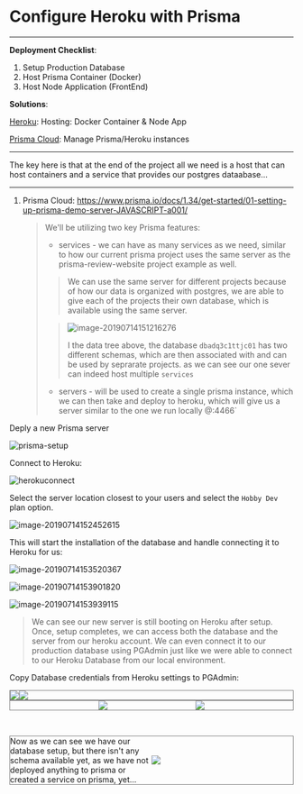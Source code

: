 # Configure Heroku with Prisma

---------------------------------

**Deployment Checklist**:

1. Setup Production Database
2. Host Prisma Container (Docker)
3. Host Node Application (FrontEnd)

**Solutions**:

<u>[Heroku](https://www.heroku.com/platform)</u>: Hosting: Docker Container & Node App

<u>[Prisma Cloud](https://www.prisma.io/cloud)</u>: Manage Prisma/Heroku instances

---------------------------------

The key here is that at the end of the project all we need is a host that can host containers and a service that provides our postgres dataabase...

---------------------------------

1. Prisma Cloud: https://www.prisma.io/docs/1.34/get-started/01-setting-up-prisma-demo-server-JAVASCRIPT-a001/

   >
   >
   >We'll be utilizing two key Prisma features:
   >
   >- services - we can have as many services as we need, similar to how our current prisma project uses the same server as the prisma-review-website project example as well.
   >
   >  > We can use the same server for different projects because of how our data is organized with postgres, we are able to give each of the projects their own database, which is available using the same server. 
   >
   >  > ![image-20190714151216276](http://ww4.sinaimg.cn/large/006tNc79ly1g4zyserxjrj308o07hdg7.jpg)
   >  >
   >  > I the data tree above, the database `dbadq3c1ttjc01` has two different schemas, which are then associated with and can be used by seprarate projects. as we can see our one sever can indeed host multiple `services`
   >
   >  
   >
   >- servers - will be used to create a single prisma instance, which we can then take and deploy to heroku, which will give us a server similar to the one we run locally @:4466`



Deply a new Prisma server

![prisma-setup](http://ww3.sinaimg.cn/large/006tNc79ly1g4zz1cuu1ig311a0rk1b8.gif)



Connect to Heroku:

![herokuconnect](../../../../herokuconnect.gif)



Select the server location closest to your users and select the `Hobby Dev` plan option.

![image-20190714152452615](http://ww4.sinaimg.cn/large/006tNc79ly1g4zz5hehigj309w0chtaa.jpg)



This will start the installation of the database and handle connecting it to Heroku for us:

![image-20190714153520367](http://ww1.sinaimg.cn/large/006tNc79ly1g4zzgd85tnj30go0igq4e.jpg)

![image-20190714153901820](http://ww3.sinaimg.cn/large/006tNc79ly1g4zzk78xp5j30gh0gr3zx.jpg)

![image-20190714153939115](http://ww4.sinaimg.cn/large/006tNc79ly1g4zzkty727j30ui09rq40.jpg)

> We can see our new server is still booting on Heroku after setup. Once, setup completes, we can access both the database and the server from our heroku account. We can even connect it to our production database using PGAdmin just like we were able to connect to our Heroku Database from our local environment.



Copy Database credentials from Heroku settings to PGAdmin:

<div style="display:flex; border: 1px solid grey; margin: 0 auto;">
    <div style="display: inline-block;">
				<img src="http://ww2.sinaimg.cn/large/006tNc79ly1g4zzr1l9d0j30e20fm757.jpg"/>
	  </div>
    <div style="display: inline-block;">
	      <img src="http://ww2.sinaimg.cn/large/006tNc79ly1g4zzxvzimfj30ds0kzmyv.jpg" />	    
    </div>
</div>

<div style="display: flex; justify-content: space-evenly; border: 1px solid grey;">
    <div style="display: inline-block;" >
			<img src="http://ww2.sinaimg.cn/large/006tNc79ly1g5057vyey3j31170fmmza.jpg" />
    </div>
    <div style="display: inline-block;">
      <img src="http://ww3.sinaimg.cn/large/006tNc79ly1g5051w65q9j30ds0ff75b.jpg" />
    </div>
</div>

​	    

<div style="display: flex; justify-content: space-evenly; align-items: center; border: 1px solid grey;">
    <div style="display: inline-block;  width: 50%" >
	    Now as we can see we have our database setup, but there isn't any schema available yet, as we have not deployed anything to prisma or created a service on prisma, yet...
    </div>
    <div style="display: inline-block;  width: 50%">
	    <img src="http://ww3.sinaimg.cn/large/006tNc79ly1g5055z9uvvj309106kq38.jpg" />
    </div>
</div>

